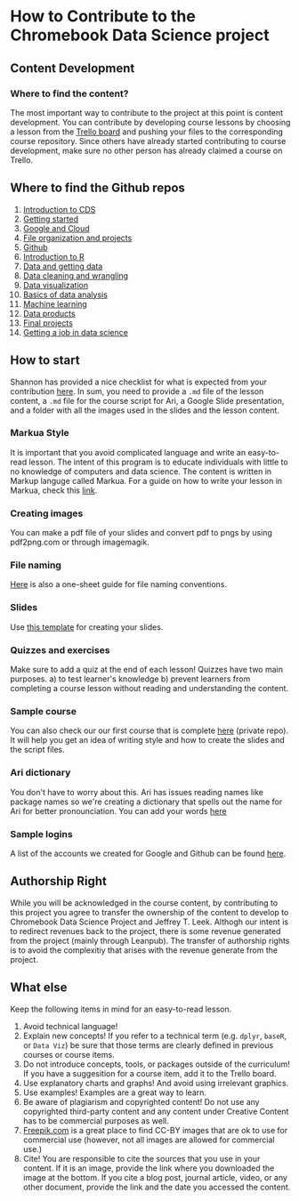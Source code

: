 # How to Contribute to the Chromebook Data Science project

## Content Development
### Where to find the content?
The most important way to contribute to the project at this point is content development. You can contribute by developing course lessons by choosing a lesson from the [Trello board](https://trello.com/b/6HPYp8jO/chromebook-data-science) and pushing your files to the corresponding course repository. Since others have already started contributing to course development, make sure no other person has already claimed a course on Trello.

## Where to find the Github repos

1. [Introduction to CDS](https://github.com/jhudsl/cds_intro)
2. [Getting started](https://github.com/jhudsl/cds_gettingstarted)
3. [Google and Cloud](https://github.com/jhudsl/cds_googlecloud)
4. [File organization and projects](https://github.com/jhudsl/cds_fileorganization)
5. [Github](https://github.com/jhudsl/cds_githubbasics)
6. [Introduction to R](https://github.com/jhudsl/cds_R)
7. [Data and getting data](https://github.com/jhudsl/cds_data)
8. [Data cleaning and wrangling]()
9. [Data visualization](https://github.com/jhudsl/cds_dataviz)
10. [Basics of data analysis]()
11. [Machine learning]()
12. [Data products]()
13. [Final projects]()
14. [Getting a job in data science]()

## How to start

Shannon has provided a nice checklist for what is expected from your contribution [here](https://docs.google.com/document/d/16pznQ1OG3sn2seCeaBRL6ig4tFeBQjKw7Ws_ndvraRU/edit). In sum, you need to provide a `.md` file of the lesson content, a `.md` file for the course script for Ari, a Google Slide presentation, and a folder with all the images used in the slides and the lesson content.

### Markua Style

It is important that you avoid complicated language and write an easy-to-read lesson. The intent of this program is to educate individuals with little to no knowledge of computers and data science. The content is written in Markup languge called Markua. For a guide on how to write your lesson in Markua, check this [link](https://leanpub.com/markua/read#leanpub-auto-what-is-markua).

### Creating images

You can make a pdf file of your slides and convert pdf to pngs by using pdf2png.com or through imagemagik.

### File naming

[Here](https://docs.google.com/presentation/d/18ElVzRC4f8Z7pFH4dh4EmH-wb4GCQk1NzLSiItF1DlQ/edit#slide=id.p) is also a one-sheet guide for file naming conventions. 

### Slides

Use [this template](https://docs.google.com/presentation/d/143gvqcynq_bl7iVd2G9yjumwJJkAy0S6CyNCsrJ2LgE/edit#slide=id.p) for creating your slides.

### Quizzes and exercises

Make sure to add a quiz at the end of each lesson! Quizzes have two main purposes. a) to test learner's knowledge b) prevent learners from completing a course lesson without reading and understanding the content.


### Sample course

You can also check our our first course that is complete [here](https://github.com/jhudsl/cds_intro) (private repo). It will help you get an idea of writing style and how to create the slides and the script files.

### Ari dictionary

You don't have to worry about this. Ari has issues reading names like package names so we're creating a dictionary that spells out the name for Ari for better pronounciation. You can add your words [here](https://docs.google.com/spreadsheets/d/1RlZNiSV7CQhRLZj1-_EFTNEnErMjcpkVP_2NH6y73iQ/edit#gid=0)

### Sample logins

A list of the accounts we created for Google and Github can be found [here](https://docs.google.com/spreadsheets/d/1Cr0cwPR03ois5IOHzFHW044e_EGHlWRfTfQlOj_-rEs/edit?usp=sharing).


## Authorship Right
While you will be acknowledged in the course content, by contributing to this project you agree to transfer the ownership of the content to develop to Chromebook Data Science Project and Jeffrey T. Leek. Althogh our intent is to redirect revenues back to the project, there is some revenue generated from the project (mainly through Leanpub). The transfer of authorship rights is to avoid the complexitiy that arises with the revenue generate from the project.

## What else

Keep the following items in mind for an easy-to-read lesson.

1. Avoid technical language!
2. Explain new concepts! If you refer to a technical term (e.g. `dplyr`, `baseR`, or `Data Viz`) be sure that those terms are clearly defined in previous courses or course items.
3. Do not introduce concepts, tools, or packages outside of the curriculum! If you have a suggesition for a course item, add it to the Trello board.
4. Use explanatory charts and graphs! And avoid using irrelevant graphics.
5. Use examples! Examples are a great way to learn.
6. Be aware of plagiarism and copyrighted content! Do not use any copyrighted third-party content and any content under Creative Content has to be commercial purposes as well. 
7. [Freepik.com](www.freepik.com) is a great place to find CC-BY images that are ok to use for commercial use (however, not all images are allowed for commercial use.)
8. Cite! You are responsible to cite the sources that you use in your content. If it is an image, provide the link where you downloaded the image at the bottom. If you cite a blog post, journal article, video, or any other document, provide the link and the date you accessed the content.